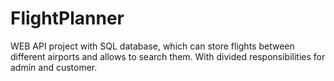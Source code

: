 # FlightPlanner

WEB API project with SQL database, which can store flights between different airports and allows to search them. With divided responsibilities for admin and customer. 

